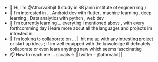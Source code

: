 - 👋 Hi, I’m @AtharvaSbjit (I study in SB janin institute of enginerrring )
- 👀 I’m interested in ... Android dev with flutter , machine learning , deep learning , Data analytics with python , web dev 
- 🌱 I’m currently learning ... everyting i mentioned above , with every forthcomming day i learn more about all the languages and projects im intrested in
- 💞️ I’m looking to collaborate on ... ||  hit me up with any intresting project or start up ideas ; if im well equipped with the knwoledge ill definately collaborate or even learn anytingg new which seems fasccinating 
- 📫 How to reach me ...  socails->   || twitter - @athrvalol || 

<!---
AtharvaSbjit/AtharvaSbjit is a ✨ special ✨ repository because its `README.md` (this file) appears on your GitHub profile.
You can click the Preview link to take a look at your changes.
--->
